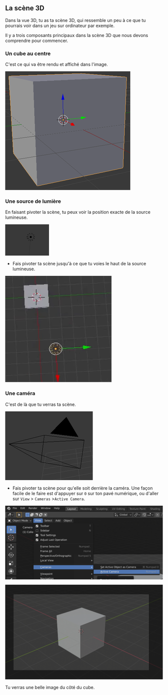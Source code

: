 ## La scène 3D

Dans la vue 3D, tu as ta scène 3D, qui ressemble un peu à ce que tu pourrais voir dans un jeu sur ordinateur par exemple.

Il y a trois composants principaux dans la scène 3D que nous devons comprendre pour commencer.

### Un cube au centre

C'est ce qui va être rendu et affiché dans l'image.

![Cube central](images/centre-cube.png)

### Une source de lumière

En faisant pivoter la scène, tu peux voir la position exacte de la source lumineuse.

![Source de lumière](images/light-source.png)

+ Fais pivoter ta scène jusqu'à ce que tu voies le haut de la source lumineuse.

![En haut de la source lumineuse](images/light-source-top.png)

### Une caméra

C'est de là que tu verras ta scène.

![Caméra](images/camera.png)

+ Fais pivoter ta scène pour qu'elle soit derrière la caméra. Une façon facile de le faire est d'appuyer sur `0` sur ton pavé numérique, ou d'aller sur `View` > `Cameras` >`Active Camera`.

![caméra active](images/camera-view.png)

![Derrière la caméra](images/behind-camera.png)

Tu verras une belle image du côté du cube.